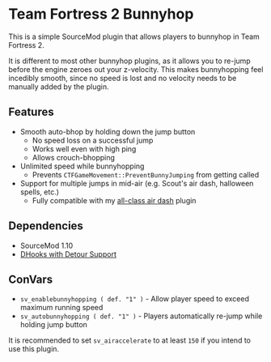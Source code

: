 # Team Fortress 2 Bunnyhop

This is a simple SourceMod plugin that allows players to bunnyhop in Team Fortress 2.

It is different to most other bunnyhop plugins, as it allows you to re-jump before the engine zeroes out
your z-velocity. This makes bunnyhopping feel incedibly smooth, since no speed is lost and no velocity needs to be manually
added by the plugin.

## Features

* Smooth auto-bhop by holding down the jump button
    * No speed loss on a successful jump
    * Works well even with high ping
    * Allows crouch-bhopping
* Unlimited speed while bunnyhopping
    * Prevents `CTFGameMovement::PreventBunnyJumping` from getting called
* Support for multiple jumps in mid-air (e.g. Scout's air dash, halloween spells, etc.)
    * Fully compatible with my [all-class air dash](https://github.com/Mikusch/air-dash) plugin

## Dependencies

* SourceMod 1.10
* [DHooks with Detour Support](https://forums.alliedmods.net/showpost.php?p=2588686&postcount=589)

## ConVars

* `sv_enablebunnyhopping ( def. "1" )` - Allow player speed to exceed maximum running speed
* `sv_autobunnyhopping ( def. "1" )` - Players automatically re-jump while holding jump button

It is recommended to set `sv_airaccelerate` to at least `150` if you intend to use this plugin.

